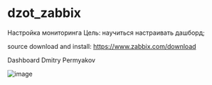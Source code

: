 # dzot_zabbix
Настройка мониторинга
Цель:
научиться настраивать дашборд;

source download and install: https://www.zabbix.com/download

Dashboard Dmitry Permyakov

![image](https://github.com/user-attachments/assets/490b6331-7b85-46c9-9ada-a0108c29574d)
